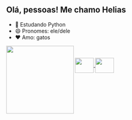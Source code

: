 ## Olá, pessoas! Me chamo Helias
  
- 🌱 Estudando Python
- 😄 Pronomes: ele/dele
- ❤️ Amo: gatos

<div align="center">
  <a href="https://github.com/eliascomh">
  <img align="left" height="180em" src="https://github-readme-stats.vercel.app/api?username=eliascomh&show_icons=true&theme=gruvbox&include_all_commits=true&count_private=true"/>
</div> 
 
  ##
  
  </div>
<div style="display: inline_block"><br>
 <img align="center" height="40" width="50" src="https://cdn.jsdelivr.net/gh/devicons/devicon/icons/python/python-original.svg" />
 <img align="center" height="40" width="50" src="https://cdn.jsdelivr.net/gh/devicons/devicon/icons/linux/linux-original.svg" />
</div>
